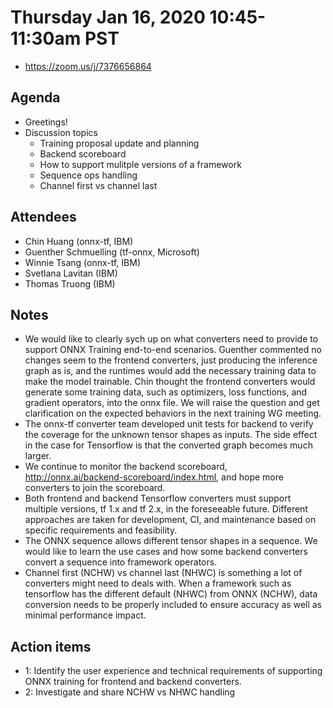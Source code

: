 # Thursday Jan 16, 2020 10:45-11:30am PST
* https://zoom.us/j/7376656864

## Agenda
* Greetings! 
* Discussion topics
    * Training proposal update and planning
    * Backend scoreboard
    * How to support mulitple versions of a framework 
    * Sequence ops handling
    * Channel first vs channel last

## Attendees 
* Chin Huang (onnx-tf, IBM)
* Guenther Schmuelling (tf-onnx, Microsoft)
* Winnie Tsang (onnx-tf, IBM)
* Svetlana Lavitan (IBM)
* Thomas Truong (IBM)

## Notes
* We would like to clearly sych up on what converters need to provide to support ONNX Training end-to-end scenarios. Guenther commented no changes seem to the frontend converters, just producing the inference graph as is, and the runtimes would add the necessary training data to make the model trainable. Chin thought the frontend converters would generate some training data, such as optimizers, loss functions, and gradient operators, into the onnx file. We will raise the question and get clarification on the expected behaviors in the next training WG meeting.
* The onnx-tf converter team developed unit tests for backend to verify the coverage for the unknown tensor shapes as inputs. The side effect in the case for Tensorflow is that the converted graph becomes much larger.
* We continue to monitor the backend scoreboard, http://onnx.ai/backend-scoreboard/index.html, and hope more converters to join the scoreboard.
* Both frontend and backend Tensorflow converters must support multiple versions, tf 1.x and tf 2.x, in the foreseeable future. Different approaches are taken for development, CI, and maintenance based on specific requirements and feasibility.
* The ONNX sequence allows different tensor shapes in a sequence. We would like to learn the use cases and how some backend converters convert a sequence into framework operators.
* Channel first (NCHW) vs channel last (NHWC) is something a lot of converters might need to deals with. When a framework such as tensorflow has the different default (NHWC) from ONNX (NCHW), data conversion needs to be properly included to ensure accuracy as well as minimal performance impact.

## Action items
* 1: Identify the user experience and technical requirements of supporting ONNX training for frontend and backend converters.
* 2: Investigate and share NCHW vs NHWC handling
